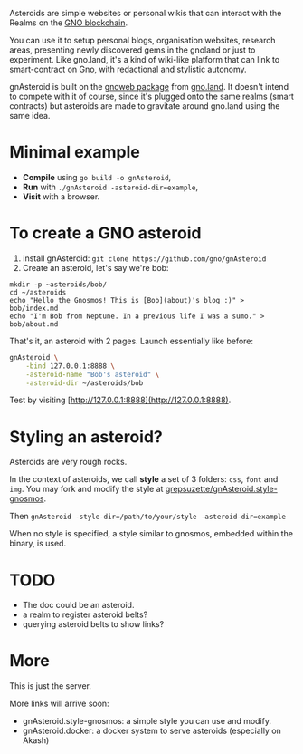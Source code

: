 Asteroids are simple websites or personal wikis that can interact with the Realms on the [GNO blockchain](https://github.com/gnolang/gno). 

You can use it to setup personal blogs, organisation websites, research areas, presenting newly discovered gems in the gnoland or just to experiment. Like gno.land, it's a kind of wiki-like platform that can link to smart-contract on Gno, with redactional and stylistic autonomy.

gnAsteroid is built on the [gnoweb package](https://github.com/gnolang/gno/tree/master/gno.land/pkg/gnoweb) from [gno.land](https://gno.land). It doesn't intend to compete with it of course, since it's plugged onto the same realms (smart contracts) but asteroids are made to gravitate around gno.land using the same idea.

# Minimal example

* **Compile** using `go build -o gnAsteroid`,
* **Run** with `./gnAsteroid -asteroid-dir=example`, 
* **Visit** with a browser.

# To create a GNO asteroid

1. install gnAsteroid: `git clone https://github.com/gno/gnAsteroid`
2. Create an asteroid, let's say we're bob:

```
mkdir -p ~asteroids/bob/
cd ~/asteroids
echo "Hello the Gnosmos! This is [Bob](about)'s blog :)" > bob/index.md
echo "I'm Bob from Neptune. In a previous life I was a sumo." > bob/about.md
```

That's it, an asteroid with 2 pages.
Launch essentially like before:
```bash
gnAsteroid \
    -bind 127.0.0.1:8888 \
    -asteroid-name "Bob's asteroid" \
    -asteroid-dir ~/asteroids/bob
```
Test by visiting [http://127.0.0.1:8888](http://127.0.0.1:8888).

# Styling an asteroid?

Asteroids are very rough rocks.

In the context of asteroids, we call **style** a set 
of 3 folders: `css`, `font` and `img`. You may fork and
modify the style at [grepsuzette/gnAsteroid.style-gnosmos](https://github.com/grepsuzette/gnAsteroid.style-gnosmos).

Then `gnAsteroid -style-dir=/path/to/your/style -asteroid-dir=example`

When no style is specified, a style similar to gnosmos, embedded 
within the binary, is used.

# TODO

- The doc could be an asteroid.
- a realm to register asteroid belts?
- querying asteroid belts to show links?

# More 

This is just the server.

More links will arrive soon:

* gnAsteroid.style-gnosmos: a simple style you can use and modify.
* gnAsteroid.docker: a docker system to serve asteroids (especially on Akash)


